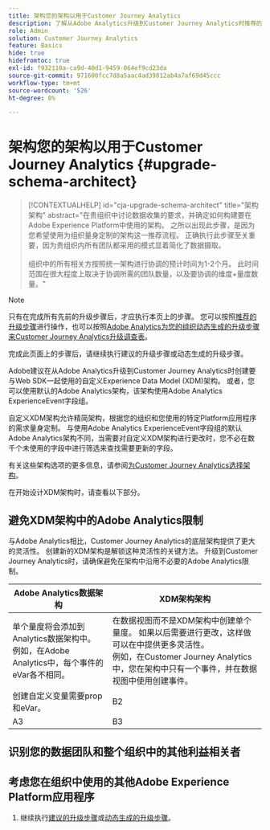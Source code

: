 ```yaml
---
title: 架构您的架构以用于Customer Journey Analytics
description: 了解从Adobe Analytics升级到Customer Journey Analytics时推荐的路径
role: Admin
solution: Customer Journey Analytics
feature: Basics
hide: true
hidefromtoc: true
exl-id: f932110a-ca9d-40d1-9459-064ef9cd23da
source-git-commit: 971600fcc7d8a5aac4ad39812ab4a7af69d45ccc
workflow-type: tm+mt
source-wordcount: '526'
ht-degree: 0%

---
```


# 架构您的架构以用于Customer Journey Analytics {#upgrade-schema-architect}

<!-- markdownlint-disable MD034 -->

>[!CONTEXTUALHELP]
>id="cja-upgrade-schema-architect"
>title="架构架构"
>abstract="在贵组织中讨论数据收集的要求，并确定如何构建要在Adobe Experience Platform中使用的架构。 之所以出现此步骤，是因为您希望使用为组织量身定制的架构这一推荐流程。 正确执行此步骤至关重要，因为贵组织内所有团队都采用的模式显着简化了数据摄取。<br><br>组织中的所有相关方按照统一架构进行协调的预计时间为1-2个月。 此时间范围在很大程度上取决于协调所需的团队数量，以及要协调的维度+量度数量。"

<!-- markdownlint-enable MD034 -->

>[!NOTE]
> 
>只有在完成所有先前的升级步骤后，才应执行本页上的步骤。 您可以按照[推荐的升级步骤](/help/getting-started/cja-upgrade/cja-upgrade-recommendations.md#recommended-upgrade-steps-for-most-organizations)进行操作，也可以按照[Adobe Analytics为您的组织动态生成的升级步骤来Customer Journey Analytics升级调查表](https://gigazelle.github.io/cja-ttv/)。
>
>完成此页面上的步骤后，请继续执行建议的升级步骤或动态生成的升级步骤。

Adobe建议在从Adobe Analytics升级到Customer Journey Analytics时创建要与Web SDK一起使用的自定义Experience Data Model (XDM)架构。 或者，您可以使用默认的Adobe Analytics架构，该架构使用Adobe Analytics ExperienceEvent字段组。

自定义XDM架构允许精简架构，根据您的组织和您使用的特定Platform应用程序的需求量身定制。 与使用Adobe Analytics ExperienceEvent字段组的默认Adobe Analytics架构不同，当需要对自定义XDM架构进行更改时，您不必在数千个未使用的字段中进行筛选来查找需要更新的字段。

有关这些架构选项的更多信息，请参阅[为Customer Journey Analytics选择架构](/help/getting-started/cja-upgrade/cja-upgrade-schema-existing.md)。

在开始设计XDM架构时，请查看以下部分。

## 避免XDM架构中的Adobe Analytics限制

与Adobe Analytics相比，Customer Journey Analytics的底层架构提供了更大的灵活性。 创建新的XDM架构是解锁这种灵活性的关键方法。 升级到Customer Journey Analytics时，请确保避免在架构中沿用不必要的Adobe Analytics限制。

| Adobe Analytics数据架构 | XDM架构架构 |
|---------|----------|
| 单个量度将会添加到Analytics数据架构中。<br/>例如，在Adobe Analytics中，每个事件的eVar各不相同。 | 在数据视图而不是XDM架构中创建单个量度。 如果以后需要进行更改，这样做可以在中提供更多灵活性。<br/>例如，在Customer Journey Analytics中，您在架构中只有一个事件，并在数据视图中使用创建事件。 |
| 创建自定义变量需要prop和eVar。 | B2 |
| A3 | B3 |

## 识别您的数据团队和整个组织中的其他利益相关者


## 考虑您在组织中使用的其他Adobe Experience Platform应用程序



1. 继续执行[建议的升级步骤](/help/getting-started/cja-upgrade/cja-upgrade-recommendations.md#recommended-upgrade-steps-for-most-organizations)或[动态生成的升级步骤](https://gigazelle.github.io/cja-ttv/)。
